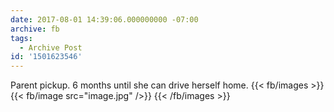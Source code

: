 ```yaml
---
date: 2017-08-01 14:39:06.000000000 -07:00
archive: fb
tags: 
  - Archive Post
id: '1501623546'
---
```


Parent pickup. 6 months until she can drive herself home.
{{< fb/images >}}
{{< fb/image src="image.jpg" />}}
{{< /fb/images >}}
